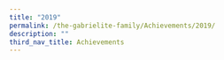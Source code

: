 ```yaml
---
title: "2019"
permalink: /the-gabrielite-family/Achievements/2019/
description: ""
third_nav_title: Achievements
---
```

